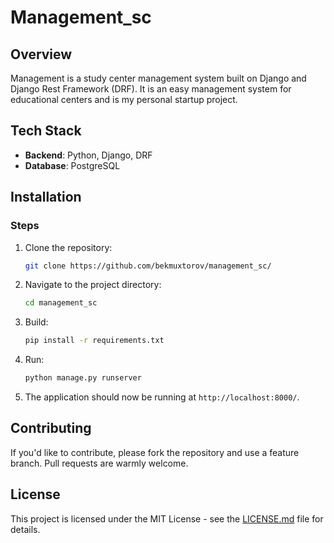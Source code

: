 
# Management_sc

## Overview

Management is a study center management system built on Django and Django Rest Framework (DRF). It is an easy management system for educational centers and is my personal startup project.

## Tech Stack

- **Backend**: Python, Django, DRF
- **Database**: PostgreSQL

## Installation

### Steps

1. Clone the repository:
    ```bash
   git clone https://github.com/bekmuxtorov/management_sc/
    ```

2. Navigate to the project directory:
    ```bash
    cd management_sc
    ```

3. Build:
    ```bash
    pip install -r requirements.txt
    ```

4. Run:
    ```bash
    python manage.py runserver
    ```

5. The application should now be running at `http://localhost:8000/`.


## Contributing

If you'd like to contribute, please fork the repository and use a feature branch. Pull requests are warmly welcome.

## License

This project is licensed under the MIT License - see the [LICENSE.md](LICENSE.md) file for details.
